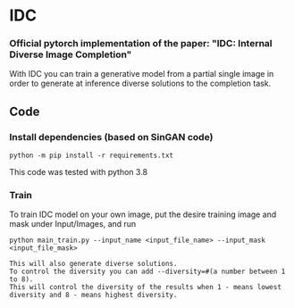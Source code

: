 # IDC

### Official pytorch implementation of the paper: "IDC: Internal Diverse Image Completion"

With IDC you can train a generative model from a partial single image in order to generate at inference diverse solutions to the completion task.

## Code

### Install dependencies (based on SinGAN code)

```
python -m pip install -r requirements.txt
```

This code was tested with python 3.8

###  Train
To train IDC model on your own image, put the desire training image and mask under Input/Images, and run

```
python main_train.py --input_name <input_file_name> --input_mask <input_file_mask>

This will also generate diverse solutions. 
To control the diversity you can add --diversity=#(a number between 1 to 8).
This will control the diversity of the results when 1 - means lowest diversity and 8 - means highest diversity.

